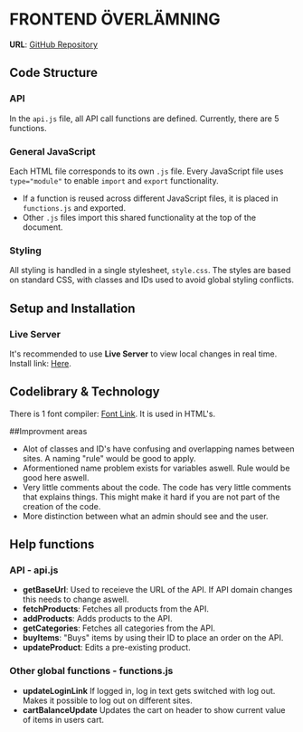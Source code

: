 # FRONTEND ÖVERLÄMNING

**URL**: [GitHub Repository](https://github.com/Herman0404/Productivity-Assistant-Application-Project-Group-10)

## Code Structure

### API
In the `api.js` file, all API call functions are defined. Currently, there are 5 functions.

### General JavaScript
Each HTML file corresponds to its own `.js` file. Every JavaScript file uses `type="module"` to enable `import` and `export` functionality. 

- If a function is reused across different JavaScript files, it is placed in `functions.js` and exported.
- Other `.js` files import this shared functionality at the top of the document.

### Styling
All styling is handled in a single stylesheet, `style.css`. The styles are based on standard CSS, with classes and IDs used to avoid global styling conflicts.

## Setup and Installation

### Live Server
It's recommended to use **Live Server** to view local changes in real time. Install link: [Here](https://marketplace.visualstudio.com/items/?itemName=ritwickdey.LiveServer).

## Codelibrary & Technology
There is 1 font compiler: [Font Link](https://cdnjs.cloudflare.com/ajax/libs/font-awesome/6.5.0/css/all.min.css). It is used in HTML's.

##Improvment areas
- Alot of classes and ID's have confusing and overlapping names between sites. A naming "rule" would be good to apply.
- Aformentioned name problem exists for variables aswell. Rule would be good here aswell.
- Very little comments about the code. The code has very little comments that explains things. This might make it hard if you are not part of the creation of the code.
- More distinction between what an admin should see and the user.

## Help functions
### API - api.js
- **getBaseUrl**: Used to receieve the URL of the API. If API domain changes this needs to change aswell.
- **fetchProducts**: Fetches all products from the API.
- **addProducts**: Adds products to the API.
- **getCategories**: Fetches all categories from the API.
- **buyItems**: "Buys" items by using their ID to place an order on the API.
- **updateProduct**: Edits a pre-existing product.
### Other global functions - functions.js
- **updateLoginLink** If logged in, log in text gets switched with log out. Makes it possible to log out on different sites.
- **cartBalanceUpdate** Updates the cart on header to show current value of items in users cart.

